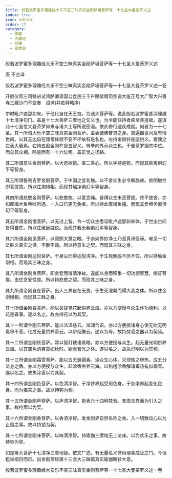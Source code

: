 ```yaml
---
title: 般若波罗蜜多理趣经大乐不空三昧真实金刚萨埵菩萨等一十七圣大曼荼罗义述
index: true
icon: editor
order: 17
category:
  - 佛藏
  - 大藏经
  - 经藏
  - 密教部
---
```


  般若波罗蜜多理趣经大乐不空三昧真实金刚萨埵菩萨等一十七圣大曼荼罗义述  

唐 不空译  

般若波罗蜜多理趣经大乐不空三昧真实金刚萨埵菩萨等一十七圣大曼茶罗义述一卷  

开府仪同三司特进试鸿胪卿肃国公食邑三千户赐紫赠司空谥大鉴正号大广智大兴善寺三藏沙门不空奉　诏译(并依释略序)  

尔时毗卢遮那如来。于他化自在天王宫。为诸大菩萨等。说此般若波罗蜜甚深理趣十七清净句门。盖是十七大菩萨三摩地之句义也。为令能住持者疾至菩提故。遂演此十七圣位大曼茶罗如来与诸大士等所说密语。依此修行速疾成就。何者为一十七圣。其一所谓大乐不空三昧真实金刚菩萨。盖表诸佛普贤之身。周遍器世间及有情世间。以其无边自在理常体寂不妄不坏故有是名也。左持金刚铃是适悦义。置腰之左表大我焉。右持五股金刚杵是五智义。转拳向外示众生也。于曼茶罗据其中位。而总其众相。除是而有一十六位焉。盖正觉之径路。  

其二所谓意生金刚菩萨。以大悲欲箭。害二乘心。所以手持是箭。而现其欲离俱幻平等智身。  

其三所谓髻利吉罗金刚菩萨。于中国之言名触。以不舍众生必令解脱故。欲明触性即菩提故。所以住抱持相。而现其触净俱幻平等智身。  

其四所谓悲愍金刚菩萨。以悲愍故。以爱念绳。普缚众生未至菩提。终不放舍。亦如摩竭大鱼吞啖所遇。一入口已更无免者。所以持此摩竭鱼幢。而现其爱缚舍离俱幻平等智身。  

其五所谓金刚慢菩萨。以无过上智。令一切众生悉证毗卢遮那如来体。于世出世间皆得自在。所以住傲诞威仪。而现其我无我俱幻平等智身。  

其六所谓金刚见菩萨。以寂照大慧之眼。于杂染界妙净土乃至真谛俗谛。唯见一切法胜义真实之谛。不散不动。所以持意生之契。而现其三昧之身。  

其七所谓金刚适悦菩萨。于身尘而得适悦清净。于生死解脱不厌不住。所以持触金刚相。而现其三昧之身。  

其八所谓金刚贪菩萨。即贪爱而得清净故。遂能以贪而积集一切功德智慧。疾证菩提。由住贪爱性故。所以持悲愍之契。而现其三昧之身。  

其九所谓金刚自在菩萨。出入三界自在无畏。于生死涅槃而得大我之体。所以住金刚慢相。而现其三昧之身。  

其十所谓金刚春菩萨。能以菩提觉花起供养云海。亦以方便授与众生作功德利。以花是春事。遂以名之。故亦持花以为其契。  

其十一所谓金刚云菩萨。能以法泽慈云。滋润含识。亦以方便授诸身心使无始无明臭秽不善。化成无量供养香云。以炉烟像云。遂以为号。故持焚香之器以为契焉。  

其十二所谓金刚秋菩萨。常以智灯破诸黑暗。亦以方便授与众生。起无量光明供养云海。以其空色清爽莫如秋时。欲表智光之体。遂以名之。故执灯明以为其契。  

其十三所谓金刚霜雪菩萨。能以五无漏蕴香。涂众生心体。灭烦恼之秽热。成五分法身之香。亦以方便授与众生。起涂香供养云海。以栴檀涂香解诸毒热有似霜雪。遂以名之。故执涂香以为其契。  

其十四所谓金刚色菩萨。以色清净智。于净妙界起受用色身。于杂染界起变化色身。而为摄来之事。故以持钩为契。  

其十五所谓金刚声菩萨。以声清净智。能表六十四种梵音。普周法界而为引入之事。故持索以为契。  

其十六所谓金刚香菩萨。以香清净智。发金刚界自然名称之香。入一切散动心以为止留之事。故以持锁为契。  

其十七所谓金刚味菩萨。以味清净智。持瑜伽三摩地无上法味。以为欢乐之事。故持铃为契。  

如是等大菩萨十七清净三摩地智。依文广述。有无量名义体用理事成证之门。今但粗举纲目而已。出金刚顶经第十三会大三昧耶真实瑜伽略钞大意。  

般若波罗蜜多理趣经大安乐不空三昧真实金刚菩萨等一十七圣大曼茶罗义述一卷  

